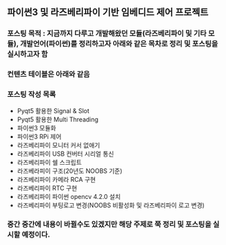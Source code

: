 ## 파이썬3 및 라즈베리파이 기반 임베디드 제어 프로젝트
### 포스팅 목적 : 지금까지 다루고 개발해왔던 모듈(라즈베리파이 및 기타 모듈), 개발언어(파이썬)를 정리하고자 아래와 같은 목차로 정리 및 포스팅을 실시하고자 함
### 컨텐츠 테이블은 아래와 같음
### 포스팅 작성 목록

- Pyqt5 활용한 Signal & Slot
- Pyqt5 활용한 Multi Threading 
- 파이썬3 모듈화
- 파이썬3 RPi 제어
- 라즈베리파이 모니터 커서 없애기
- 라즈베리파이 USB 컨버터 시리얼 통신
- 라즈베리파이 쉘 스크립트
- 라즈베라피이 구조(20년도 NOOBS 기준)
- 라즈베리파이 카메라 RCA 구현
- 라즈베리파이 RTC 구현
- 라즈베리파이 파이썬 opencv 4.2.0 설치
- 라즈베리파이 부팅로고 변경(NOOBS 비활성화 및 라즈베리파이 로고 변경)

### 중간 중간에 내용이 바뀔수도 있겠지만 해당 주제로 쭉 정리 및 포스팅을 실시할 예정이다.